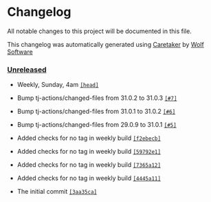 # Changelog

All notable changes to this project will be documented in this file.


This changelog was automatically generated using [Caretaker](https://github.com/DevelopersToolbox/caretaker) by [Wolf Software](https://github.com/WolfSoftware)

### [Unreleased](https://github.com/DockerToolbox/container-framework/compare/v0.1.3...HEAD)

- Weekly, Sunday, 4am [`[head]`](https://github.com/DockerToolbox/container-framework/commit/)

- Bump tj-actions/changed-files from 31.0.2 to 31.0.3 [`[#7]`](https://github.com/DockerToolbox/container-framework/pull/7)

- Bump tj-actions/changed-files from 31.0.1 to 31.0.2 [`[#6]`](https://github.com/DockerToolbox/container-framework/pull/6)

- Bump tj-actions/changed-files from 29.0.9 to 31.0.1 [`[#5]`](https://github.com/DockerToolbox/container-framework/pull/5)

- Added checks for no tag in weekly build [`[f2ebecb]`](https://github.com/DockerToolbox/container-framework/commit/f2ebecbacf637aaa144725c1fa104161a127b6f7)

- Added checks for no tag in weekly build [`[59792e1]`](https://github.com/DockerToolbox/container-framework/commit/59792e1fd7a60d3877a67bd90cf97f28c87e3ed8)

- Added checks for no tag in weekly build [`[7365a12]`](https://github.com/DockerToolbox/container-framework/commit/7365a12498363319cd57c5020bda134aa29bce52)

- Added checks for no tag in weekly build [`[4445a11]`](https://github.com/DockerToolbox/container-framework/commit/4445a11dbca66327724a7728f60de098c7cf459e)

- The initial commit [`[3aa35ca]`](https://github.com/DockerToolbox/container-framework/commit/3aa35caa11671f8d87e89dfbc48076d4bd1ce789)

